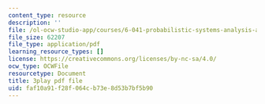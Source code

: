 ```yaml
---
content_type: resource
description: ''
file: /ol-ocw-studio-app/courses/6-041-probabilistic-systems-analysis-and-applied-probability-fall-2010/faf10a91f28f064cb73e8d53b7bf5b90_1jDBM9UM9xk.pdf
file_size: 62207
file_type: application/pdf
learning_resource_types: []
license: https://creativecommons.org/licenses/by-nc-sa/4.0/
ocw_type: OCWFile
resourcetype: Document
title: 3play pdf file
uid: faf10a91-f28f-064c-b73e-8d53b7bf5b90
---
```


